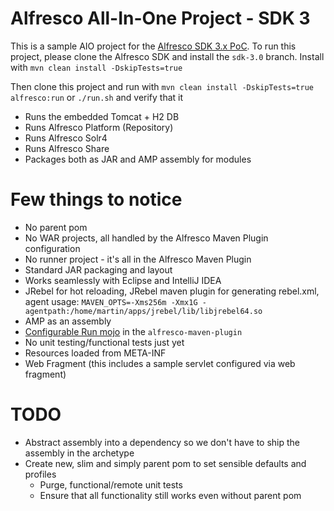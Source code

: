 # Alfresco All-In-One Project - SDK 3

This is a sample AIO project for the [Alfresco SDK 3.x PoC](https://github.com/Alfresco/alfresco-sdk/tree/sdk-3.0). To run this project, please clone the Alfresco SDK and install the `sdk-3.0` branch. Install with `mvn clean install -DskipTests=true`

Then clone this project and run with `mvn clean install -DskipTests=true alfresco:run` or `./run.sh` and verify that it 

 * Runs the embedded Tomcat + H2 DB 
 * Runs Alfresco Platform (Repository)
 * Runs Alfresco Solr4
 * Runs Alfresco Share
 * Packages both as JAR and AMP assembly for modules
 
# Few things to notice

 * No parent pom
 * No WAR projects, all handled by the Alfresco Maven Plugin configuration
 * No runner project - it's all in the Alfresco Maven Plugin
 * Standard JAR packaging and layout
 * Works seamlessly with Eclipse and IntelliJ IDEA
 * JRebel for hot reloading, JRebel maven plugin for generating rebel.xml, agent usage: `MAVEN_OPTS=-Xms256m -Xmx1G -agentpath:/home/martin/apps/jrebel/lib/libjrebel64.so`
 * AMP as an assembly
 * [Configurable Run mojo](https://github.com/Alfresco/alfresco-sdk/blob/sdk-3.0/plugins/alfresco-maven-plugin/src/main/java/org/alfresco/maven/plugin/RunMojo.java) in the `alfresco-maven-plugin`
 * No unit testing/functional tests just yet
 * Resources loaded from META-INF
 * Web Fragment (this includes a sample servlet configured via web fragment)
 
# TODO
 
  * Abstract assembly into a dependency so we don't have to ship the assembly in the archetype
  * Create new, slim and simply parent pom to set sensible defaults and profiles
    * Purge, functional/remote unit tests
    * Ensure that all functionality still works even without parent pom
   
  
 
